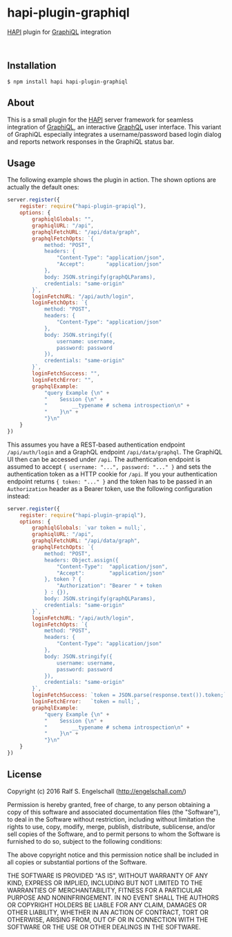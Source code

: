 
hapi-plugin-graphiql
====================

[HAPI](http://hapijs.com/) plugin for [GraphiQL](https://github.com/graphql/graphiql) integration

<p/>
<img src="https://nodei.co/npm/hapi-plugin-graphiql.png?downloads=true&stars=true" alt=""/>

<p/>
<img src="https://david-dm.org/rse/hapi-plugin-graphiql.png" alt=""/>

Installation
------------

```shell
$ npm install hapi hapi-plugin-graphiql
```

About
-----

This is a small plugin for the [HAPI](http://hapijs.com/)
server framework for seamless integration of
[GraphiQL](https://github.com/graphql/graphiql), an interactive
[GraphQL](http://graphql.org/) user interface. This variant of GraphiQL
especially integrates a username/password based login dialog and reports
network responses in the GraphiQL status bar.

Usage
-----

The following example shows the plugin in action.
The shown options are actually the default ones:

```js
server.register({
    register: require("hapi-plugin-grapiql"),
    options: {
        graphiqlGlobals: "",
        graphiqlURL: "/api",
        graphqlFetchURL: "/api/data/graph",
        graphqlFetchOpts: `{
            method: "POST",
            headers: {
                "Content-Type": "application/json",
                "Accept":       "application/json"
            },
            body: JSON.stringify(graphQLParams),
            credentials: "same-origin"
        }`,
        loginFetchURL: "/api/auth/login",
        loginFetchOpts: `{
            method: "POST",
            headers: {
                "Content-Type": "application/json"
            },
            body: JSON.stringify({
                username: username,
                password: password
            }),
            credentials: "same-origin"
        }`,
        loginFetchSuccess: "",
        loginFetchError: "",
        graphqlExample:
            "query Example {\n" +
            "    Session {\n" +
            "        __typename # schema introspection\n" +
            "    }\n" +
            "}\n"
    }
})
```

This assumes you have a REST-based authentication endpoint
`/api/auth/login` and a GraphQL endpoint `/api/data/graphql`. The
GraphiQL UI then can be accessed under `/api`. The authentication
endpoint is assumed to accept `{ username: "...", password: "..." }` and
sets the authentication token as a HTTP cookie for `/api`. If you your
authentication endpoint returns `{ token: "..." }` and the token has to be passed in an
`Authorization` header as a Bearer token, use the following configuration instead:

```js
server.register({
    register: require("hapi-plugin-grapiql"),
    options: {
        graphiqlGlobals: `var token = null;`,
        graphiqlURL: "/api",
        graphqlFetchURL: "/api/data/graph",
        graphqlFetchOpts: `{
            method: "POST",
            headers: Object.assign({
                "Content-Type":  "application/json",
                "Accept":        "application/json"
            }, token ? {
                "Authorization": "Bearer " + token
            } : {}),
            body: JSON.stringify(graphQLParams),
            credentials: "same-origin"
        }`,
        loginFetchURL: "/api/auth/login",
        loginFetchOpts: `{
            method: "POST",
            headers: {
                "Content-Type": "application/json"
            },
            body: JSON.stringify({
                username: username,
                password: password
            }),
            credentials: "same-origin"
        }`,
        loginFetchSuccess: `token = JSON.parse(response.text()).token;`
        loginFetchError:   `token = null;`,
        graphqlExample:
            "query Example {\n" +
            "    Session {\n" +
            "        __typename # schema introspection\n" +
            "    }\n" +
            "}\n"
    }
})
```

License
-------

Copyright (c) 2016 Ralf S. Engelschall (http://engelschall.com/)

Permission is hereby granted, free of charge, to any person obtaining
a copy of this software and associated documentation files (the
"Software"), to deal in the Software without restriction, including
without limitation the rights to use, copy, modify, merge, publish,
distribute, sublicense, and/or sell copies of the Software, and to
permit persons to whom the Software is furnished to do so, subject to
the following conditions:

The above copyright notice and this permission notice shall be included
in all copies or substantial portions of the Software.

THE SOFTWARE IS PROVIDED "AS IS", WITHOUT WARRANTY OF ANY KIND,
EXPRESS OR IMPLIED, INCLUDING BUT NOT LIMITED TO THE WARRANTIES OF
MERCHANTABILITY, FITNESS FOR A PARTICULAR PURPOSE AND NONINFRINGEMENT.
IN NO EVENT SHALL THE AUTHORS OR COPYRIGHT HOLDERS BE LIABLE FOR ANY
CLAIM, DAMAGES OR OTHER LIABILITY, WHETHER IN AN ACTION OF CONTRACT,
TORT OR OTHERWISE, ARISING FROM, OUT OF OR IN CONNECTION WITH THE
SOFTWARE OR THE USE OR OTHER DEALINGS IN THE SOFTWARE.

